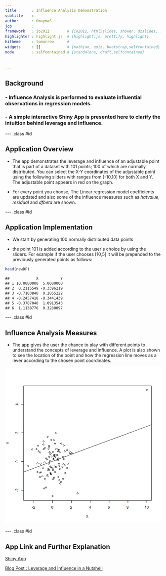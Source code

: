 ```yaml
---
title       : Influence Analysis Demonstration
subtitle    : 
author      : OmaymaS
job         : 
framework   : io2012        # {io2012, html5slides, shower, dzslides, ...}
highlighter : highlight.js  # {highlight.js, prettify, highlight}
hitheme     : tomorrow      # 
widgets     : []            # {mathjax, quiz, bootstrap,selfcontained}
mode        : selfcontained # {standalone, draft,selfcontained}


---
```


## Background

### - Influence Analysis is performed to evaluate influential observations in regression models.

### - A simple interactive Shiny App is presented here to clarify the intuition behind leverage and influence.



---  .class #id

## Application Overview

- The app demonstrates the leverage and influence of an adjustable point that is part of a dataset with 101 points; 100 of which are normally distributed. You can select the X-Y coordinates of the adjustable point using the following sliders with ranges from [-10,10] for both X and Y. The adjustable point appears in red on the graph.

- For every point you choose, The Linear regression model coefficients are updated and also some of the influence measures such as *hatvalue*, *residual* and *dfbeta* are shown.

---  .class #id

## Application Implementation

- We start by generating 100 normally distributed data points



- the point 101 is added according to the user's choice by using the sliders. For example if the user chooses [10,5] it will be prepended to the previously generated points as follows:



```r
head(newDF)
```

```
##            X          Y
## 1 10.0000000  5.0000000
## 2  0.2115549 -0.3396219
## 3 -0.7103840  0.2055222
## 4 -0.2457418 -0.3441439
## 5 -0.3707048  1.0913543
## 6  1.1138776  0.3280097
```

---  .class #id

## Influence Analysis Measures

- The app gives the user the chance to play with different points to understand the concepts of leverage and influence. A plot is also shown to see the location of the point and how the regression line moves as a lever according to the chosen point coordinates. 


![plot of chunk unnamed-chunk-4](figure/unnamed-chunk-4-1.png)

---  .class #id
## App Link and Further Explanation

[Shiny App](https://omaymas.shinyapps.io/Influence_Analysis/)

[Blog Post : Leverage and Influence in a Nutshell](http://omaymas.github.io/InfluenceAnalysis/)

